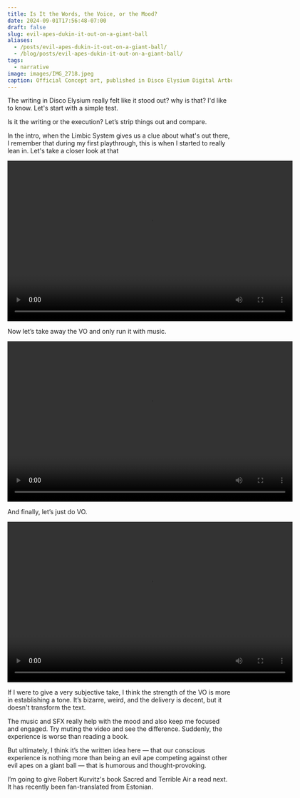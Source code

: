 ```yaml
---
title: Is It the Words, the Voice, or the Mood?
date: 2024-09-01T17:56:48-07:00
draft: false
slug: evil-apes-dukin-it-out-on-a-giant-ball
aliases:
  - /posts/evil-apes-dukin-it-out-on-a-giant-ball/
  - /blog/posts/evil-apes-dukin-it-out-on-a-giant-ball/
tags:
  - narrative
image: images/IMG_2718.jpeg
caption: Official Concept art, published in Disco Elysium Digital Artbook
---
```


The writing in Disco Elysium really felt like it stood out? why is that? I'd like to know. Let's start with a simple test.

Is it the writing or the execution? Let’s strip things out and compare. <!--more-->

In the intro, when the Limbic System gives us a clue about what's out there, I remember that during my first playthrough, this is when I started to really lean in. Let's take a closer look at that

<div class="video-container">
  <video width="640" height="360" controls>
    <source src="/videos/disco_full.mp4" type="video/mp4">
    Your browser does not support the video tag.
  </video>
</div>

Now let’s take away the VO and only run it with music.

<div class="video-container">
  <video width="640" height="360" controls>
    <source src="/videos/disco_music.mp4" type="video/mp4">
    Your browser does not support the video tag.
  </video>
</div>

And finally, let’s just do VO.

<div class="video-container">
  <video width="640" height="360" controls>
    <source src="/videos/disco_vo.mp4" type="video/mp4">
    Your browser does not support the video tag.
  </video>
</div>

If I were to give a very subjective take, I think the strength of the VO is more in establishing a tone. It’s bizarre, weird, and the delivery is decent, but it doesn't transform the text.

The music and SFX really help with the mood and also keep me focused and engaged. Try muting the video and see the difference. Suddenly, the experience is worse than reading a book.

But ultimately, I think it’s the written idea here — that our conscious experience is nothing more than being an evil ape competing against other evil apes on a giant ball — that is humorous and thought-provoking.

I’m going to give Robert Kurvitz's book Sacred and Terrible Air a read next. It has recently been fan-translated from Estonian.

